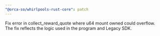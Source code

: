 ```yaml
---
"@orca-so/whirlpools-rust-core": patch
---
```


Fix error in collect_reward_quote where u64 mount owned could overflow. The fix reflects the logic used in the program and Legacy SDK.
